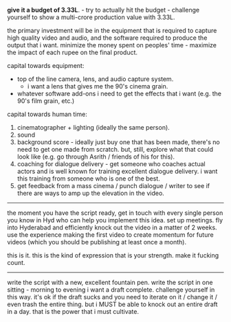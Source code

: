 **give it a budget of 3.33L**. - try to actually hit the budget - challenge yourself to show a multi-crore production value with 3.33L.

the primary investment will be in the equipment that is required to capture high quality video and audio, and the software required to produce the output that i want. minimize the money spent on peoples' time - maximize the impact of each rupee on the final product.

capital towards equipment:
- top of the line camera, lens, and audio capture system.
	- i want a lens that gives me the 90's cinema grain.
- whatever software add-ons i need to get the effects that i want (e.g. the 90's film grain, etc.)

capital towards human time:
1. cinematographer + lighting (ideally the same person).
2. sound
3. background score - ideally just buy one that has been made, there's no need to get one made from scratch. but, still, explore what that could look like (e.g. go through Asrith / friends of his for this).
4. coaching for dialogue delivery - get someone who coaches actual actors and is well known for training excellent dialogue delivery. i want this training from someone who is one of the best.
5. get feedback from a mass cinema / punch dialogue / writer to see if there are ways to amp up the elevation in the video.

---

the moment you have the script ready, get in touch with every single person you know in Hyd who can help you implement this idea. set up meetings. fly into Hyderabad and efficiently knock out the video in a matter of 2 weeks. use the experience making the first video to create momentum for future videos (which you should be publishing at least once a month).

this is it. this is the kind of expression that is your strength. make it fucking count.

---

write the script with a new, excellent fountain pen. write the script in one sitting - morning to evening i want a draft complete. challenge yourself in this way. it's ok if the draft sucks and you need to iterate on it / change it / even trash the entire thing. but i MUST be able to knock out an entire draft in a day. that is the power that i must cultivate.